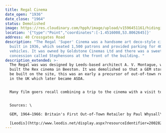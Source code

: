 ```yaml
---
title: Regal Cinema
date_open: "1936"
date_close: "1964"
status: Demolished
image: https://res.cloudinary.com/hpph/image/upload/v1596451161/hidinginplainsight/regelcinema_crossgates.svg
location: '{"type":"Point","coordinates":[-1.4516008,53.8062645]}'
address: 40 Crossgates Road
description: "The Regal 'Super' Cinema was a handsome art deco-style cinema,
  built in 1936, which seated 1,500 patrons and provided parking for 400
  vehicles. It was owned by Goldstone Cinemas Ltd and there was a sweet shop
  concession called Stephensons at the front of the building. "
description_extended: >-
  The Regal was was designed by Leeds-based architect A. V. Montague, who also
  built the Rex cinema in Beeston. It was demolished so that a GEM store could
  be built on the site, this was an early a precursor of out-of-town retailing
  in the UK which later became ASDA.


  Many film goers recall combining a trip to the cinema with a visit to Coe’s Fisheries opposite and that the fish and chip shop often had long queues. Coe’s Fisheries is still trading on Crossgates Road. 


  Sources: \

  GEM, 1964–1966: Britain's First Out-of-Town Retailer by Paul Whysall\

  [Leodis](http://www.leodis.net/display.aspx?resourceIdentifier=2002820_65447635&DISPLAY=FULL&COMMENT=YES)
---
```

